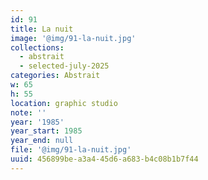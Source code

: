 ```yaml
---
id: 91
title: La nuit
image: '@img/91-la-nuit.jpg'
collections:
  - abstrait
  - selected-july-2025
categories: Abstrait
w: 65
h: 55
location: graphic studio
note: ''
year: '1985'
year_start: 1985
year_end: null
file: '@img/91-la-nuit.jpg'
uuid: 456899be-a3a4-45d6-a683-b4c08b1b7f44
---
```


